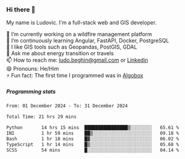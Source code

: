 ### Hi there 👋

My name is Ludovic. I'm a full-stack web and GIS developer.

 🔭 I’m currently working on a wildfire management platform<br/>
 🌱 I’m continuously learning Angular, FastAPI, Docker, PostgreSQL<br/>
 👯 I like GIS tools such as Geopandas, PostGIS, GDAL<br/>
 💬 Ask me about energy transition or travels<br/>
 📫 How to reach me: ludo.beghin@gmail.com or [Linkedin](https://www.linkedin.com/in/ludovic-beghin/)<br/>
 😄 Pronouns: He/Him<br/>
 ⚡ Fun fact: The first time I programmed was in [Algobox](https://fr.wikipedia.org/wiki/Algobox)<br/>

##### Programming stats
<!--START_SECTION:waka-->

```txt
From: 01 December 2024 - To: 31 December 2024

Total Time: 21 hrs 29 mins

Python       14 hrs 15 mins  ████████████████▒░░░░░░░░   65.61 %
INI          1 hr 59 mins    ██▒░░░░░░░░░░░░░░░░░░░░░░   09.18 %
Bash         1 hr 18 mins    █▓░░░░░░░░░░░░░░░░░░░░░░░   06.02 %
TypeScript   1 hr 14 mins    █▒░░░░░░░░░░░░░░░░░░░░░░░   05.68 %
SCSS         54 mins         █░░░░░░░░░░░░░░░░░░░░░░░░   04.14 %
```

<!--END_SECTION:waka-->
